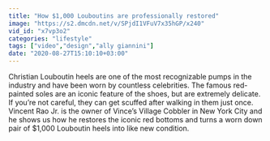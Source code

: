 ```yaml
---
title: "How $1,000 Louboutins are professionally restored"
image: "https://s2.dmcdn.net/v/SPjdI1VFuV7x35hGP/x240"
vid_id: "x7vp3o2"
categories: "lifestyle"
tags: ["video","design","ally giannini"]
date: "2020-08-27T15:10:10+03:00"
---
```

Christian Louboutin heels are one of the most recognizable pumps in the industry and have been worn by countless celebrities. The famous red-painted soles are an iconic feature of the shoes, but are extremely delicate. If you’re not careful, they can get scuffed after walking in them just once. Vincent Rao Jr. is the owner of Vince’s Village Cobbler in New York City and he shows us how he restores the iconic red bottoms and turns a worn down pair of $1,000 Louboutin heels into like new condition.
